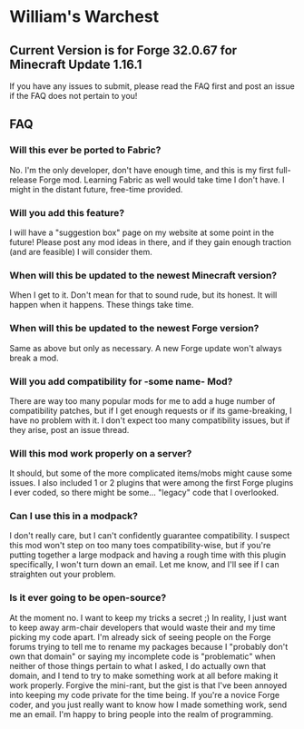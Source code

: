 # William's Warchest
## Current Version is for Forge 32.0.67 for Minecraft Update 1.16.1

If you have any issues to submit, please read the FAQ first and post an issue if the FAQ does not pertain to you!

## FAQ

### Will this ever be ported to Fabric?
No. I'm the only developer, don't have enough time, and this is my first full-release Forge mod. Learning Fabric as well would take time I don't have. I might in the distant future, free-time provided.

### Will you add this feature?
I will have a "suggestion box" page on my website at some point in the future! Please post any mod ideas in there, and if they gain enough traction (and are feasible) I will consider them.

### When will this be updated to the newest Minecraft version?
When I get to it. Don't mean for that to sound rude, but its honest. It will happen when it happens. These things take time.

### When will this be updated to the newest Forge version?
Same as above but only as necessary. A new Forge update won't always break a mod.

### Will you add compatibility for -some name- Mod?
There are way too many popular mods for me to add a huge number of compatibility patches, but if I get enough requests or if its game-breaking, I have no problem with it. I don't expect too many compatibility issues, but if they arise, post an issue thread.
  
### Will this mod work properly on a server?
It should, but some of the more complicated items/mobs might cause some issues. I also included 1 or 2 plugins that were among the first Forge plugins I ever coded, so there might be some... "legacy" code that I overlooked. 

### Can I use this in a modpack?
I don't really care, but I can't confidently guarantee compatibility. I suspect this mod won't step on too many toes compatibility-wise, but if you're putting together a large modpack and having a rough time with this plugin specifically, I won't turn down an email. Let me know, and I'll see if I can straighten out your problem.

### Is it ever going to be open-source?
At the moment no. I want to keep my tricks a secret ;)
In reality, I just want to keep away arm-chair developers that would waste their and my time picking my code apart. I'm already sick of seeing people on the Forge forums trying to tell me to rename my packages because I "probably don't own that domain" or saying my incomplete code is "problematic" when neither of those things pertain to what I asked, I do actually own that domain, and I tend to try to make something work at all before making it work properly. Forgive the mini-rant, but the gist is that I've been annoyed into keeping my code private for the time being.
If you're a novice Forge coder, and you just really want to know how I made something work, send me an email. I'm happy to bring people into the realm of programming.
